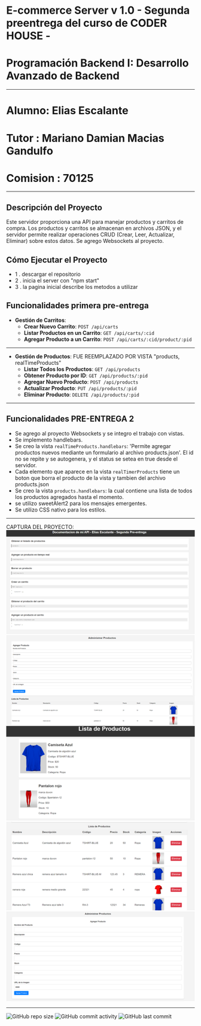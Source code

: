 # E-commerce Server v 1.0 - Segunda preentrega del curso de CODER HOUSE - 
# Programación Backend I: Desarrollo Avanzado de Backend

----


# Alumno: Elias Escalante
# Tutor : Mariano Damian Macias Gandulfo
# Comision : 70125

----

## Descripción del Proyecto

Este servidor proporciona una API para manejar productos y carritos de compra. Los productos y carritos se almacenan en archivos JSON, y el servidor permite realizar operaciones CRUD (Crear, Leer, Actualizar, Eliminar) sobre estos datos.
Se agrego Websockets al proyecto.

## Cómo Ejecutar el Proyecto

- 1 . descargar el repositorio
- 2 . inicia el server con "npm start"
- 3 . la pagina inicial describe los metodos a utilizar


## Funcionalidades primera pre-entrega

- **Gestión de Carritos**:
  - **Crear Nuevo Carrito**: `POST /api/carts`
  - **Listar Productos en un Carrito**: `GET /api/carts/:cid`
  - **Agregar Producto a un Carrito**: `POST /api/carts/:cid/product/:pid`

----
- **Gestión de Productos**: FUE REEMPLAZADO POR VISTA "products, realTimeProducts"
  - **Listar Todos los Productos**: `GET /api/products`
  - **Obtener Producto por ID**: `GET /api/products/:pid`
  - **Agregar Nuevo Producto**: `POST /api/products`
  - **Actualizar Producto**: `PUT /api/products/:pid`
  - **Eliminar Producto**: `DELETE /api/products/:pid`
----
## Funcionalidades PRE-ENTREGA 2

- Se agrego al proyecto Websockets y se integro el trabajo con vistas.
- Se implemento handlebars.
- Se creo la vista `realTimeProducts.handlebars`: 'Permite agregar productos nuevos mediante un formulario al archivo products.json'. El id no se repite y se autogenera, y el status se setea en true desde el servidor.
- Cada elemento que aparece en la vista `realTimerProducts` tiene un boton que borra el producto de la vista y tambien del archivo products.json
- Se creo la vista `products.handlebars`: la cual contiene una lista de todos los productos agregados hasta el momento.
- se utilizo sweetAlert2 para los mensajes emergentes.
- Se utilizo CSS nativo para los estilos.

----

CAPTURA DEL PROYECTO:
![Captura](https://github.com/eliasescalante/api_e_commerce_v1/blob/main/public/img/capture_index.png)
![Captura](https://github.com/eliasescalante/api_e_commerce_v1/blob/main/public/img/capture.png)
![Captura](https://github.com/eliasescalante/api_e_commerce_v1/blob/main/public/img/capture_lista_de_productos.png)
![Captura](https://github.com/eliasescalante/api_e_commerce_v1/blob/main/public/img/capture_lista_producto_borrar.png)
![Captura](https://github.com/eliasescalante/api_e_commerce_v1/blob/main/public/img/capture_realTimeProducts_agregar.png)

----

![GitHub repo size](https://img.shields.io/github/repo-size/eliasescalante/api_e_commerce_v1
)
![GitHub commit activity](https://img.shields.io/github/commit-activity/m/eliasescalante/api_e_commerce_v1
)
![GitHub last commit](https://img.shields.io/github/last-commit/eliasescalante/api_e_commerce_v1
)
